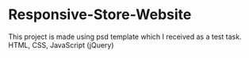 # Responsive-Store-Website
This project is made using psd template which I received as a test task. HTML, CSS, JavaScript (jQuery)
